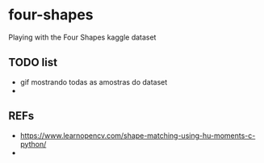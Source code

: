 # four-shapes
Playing with the Four Shapes kaggle dataset

## TODO list
- gif mostrando todas as amostras do dataset
- 

## REFs
- https://www.learnopencv.com/shape-matching-using-hu-moments-c-python/
- 
